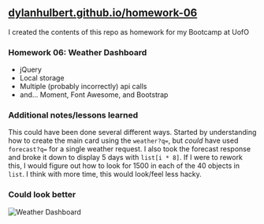 ## [dylanhulbert.github.io/homework-06](https://dylanhulbert.github.io/homework-06)
I created the contents of this repo as homework for my Bootcamp at UofO
### Homework 06: Weather Dashboard
* jQuery
* Local storage
* Multiple (probably incorrectly) api calls
* and... Moment, Font Awesome, and Bootstrap
### Additional notes/lessons learned
This could have been done several different ways.  Started by understanding how to create the main card using the `weather?q=`, but *could* have used `forecast?q=` for a single weather request.  I also took the forecast response and broke it down to display 5 days with `list[i * 8]`.  If I were to rework this, I would figure out how to look for 1500 in each of the 40 objects in `list`.  I think with more time, this would look/feel less hacky.
### Could look better
![Weather Dashboard](https://dylanhulbert.github.io/homework-06/assets/weather_dashboard.jpg)
